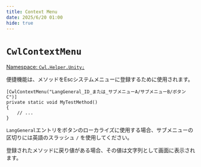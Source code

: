 ```yaml
---
title: Context Menu
date: 2025/6/20 01:00
hide: true
---
```


# `CwlContextMenu`

[Namespace: `Cwl.Helper.Unity;`](https://github.com/gottyduke/Elin.Plugins/blob/master/CustomWhateverLoader/Helper/Unity/ContextMenuHelper.cs)

便捷機能は、メソッドをEscシステムメニューに登録するために使用されます。

```cs:no-line-numbers
[CwlContextMenu("LangGeneral_ID_または_サブメニューA/サブメニューB/ボタンC")]
private static void MyTestMethod()
{
    // ...
}
```

`LangGeneral`エントリをボタンのローカライズに使用する場合、サブメニューの区切りには英語のスラッシュ `/` を使用してください。

登録されたメソッドに戻り値がある場合、その値は文字列として画面に表示されます。